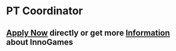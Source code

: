 <h1>PT Coordinator</h1>


<h2><a href="https://jobs.eu.lever.co/leverdemo/682ecb2c-6c50-4aa4-85fd-956444b7ccad/apply">Apply Now</a> directly or get more <a href="https://jobs.eu.lever.co/leverdemo/682ecb2c-6c50-4aa4-85fd-956444b7ccad">Information</a> about InnoGames</h2>